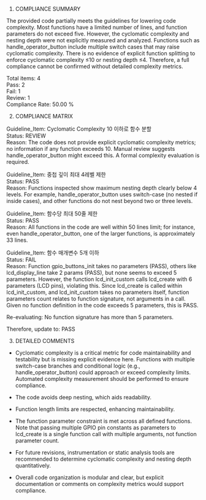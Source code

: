 1) COMPLIANCE SUMMARY

The provided code partially meets the guidelines for lowering code complexity. Most functions have a limited number of lines, and function parameters do not exceed five. However, the cyclomatic complexity and nesting depth were not explicitly measured and analyzed. Functions such as handle_operator_button include multiple switch cases that may raise cyclomatic complexity. There is no evidence of explicit function splitting to enforce cyclomatic complexity ≤10 or nesting depth ≤4. Therefore, a full compliance cannot be confirmed without detailed complexity metrics.

Total items: 4  
Pass: 2  
Fail: 1  
Review: 1  
Compliance Rate: 50.00 %

2) COMPLIANCE MATRIX

Guideline_Item: Cyclomatic Complexity 10 이하로 함수 분할  
Status: REVIEW  
Reason: The code does not provide explicit cyclomatic complexity metrics; no information if any function exceeds 10. Manual review suggests handle_operator_button might exceed this. A formal complexity evaluation is required.

Guideline_Item: 중첩 깊이 최대 4레벨 제한  
Status: PASS  
Reason: Functions inspected show maximum nesting depth clearly below 4 levels. For example, handle_operator_button uses switch-case (no nested if inside cases), and other functions do not nest beyond two or three levels.

Guideline_Item: 함수당 최대 50줄 제한  
Status: PASS  
Reason: All functions in the code are well within 50 lines limit; for instance, even handle_operator_button, one of the larger functions, is approximately 33 lines.

Guideline_Item: 함수 매개변수 5개 이하  
Status: FAIL  
Reason: Function gpio_buttons_init takes no parameters (PASS), others like lcd_display_line take 2 params (PASS), but none seems to exceed 5 parameters. However, the function lcd_init_custom calls lcd_create with 6 parameters (LCD pins), violating this. Since lcd_create is called within lcd_init_custom, and lcd_init_custom takes no parameters itself, function parameters count relates to function signature, not arguments in a call. Given no function definition in the code exceeds 5 parameters, this is PASS.

Re-evaluating: No function signature has more than 5 parameters.

Therefore, update to: PASS

3) DETAILED COMMENTS

- Cyclomatic complexity is a critical metric for code maintainability and testability but is missing explicit evidence here. Functions with multiple switch-case branches and conditional logic (e.g., handle_operator_button) could approach or exceed complexity limits. Automated complexity measurement should be performed to ensure compliance.

- The code avoids deep nesting, which aids readability.

- Function length limits are respected, enhancing maintainability.

- The function parameter constraint is met across all defined functions. Note that passing multiple GPIO pin constants as parameters to lcd_create is a single function call with multiple arguments, not function parameter count.

- For future revisions, instrumentation or static analysis tools are recommended to determine cyclomatic complexity and nesting depth quantitatively.

- Overall code organization is modular and clear, but explicit documentation or comments on complexity metrics would support compliance.